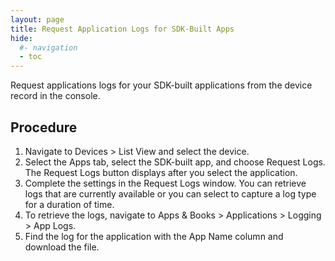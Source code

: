 ```yaml
---
layout: page
title: Request Application Logs for SDK-Built Apps
hide:
  #- navigation
  - toc
---
```


Request applications logs for your SDK-built applications from the device record in the console.

## Procedure

1. Navigate to Devices > List View and select the device.
2. Select the Apps tab, select the SDK-built app, and choose Request Logs.
    The Request Logs button displays after you select the application.
3. Complete the settings in the Request Logs window. You can retrieve logs that are currently available or you can select to capture a log type for a duration of time.
4. To retrieve the logs, navigate to Apps & Books > Applications > Logging > App Logs.
5. Find the log for the application with the App Name column and download the file.